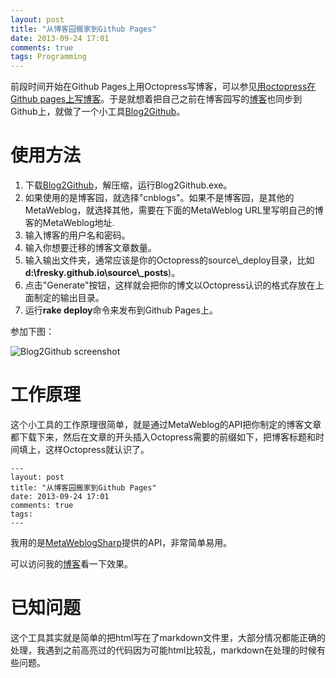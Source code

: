 ```yaml
---
layout: post
title: "从博客园搬家到Github Pages"
date: 2013-09-24 17:01
comments: true
tags: Programming
---
```


前段时间开始在Github Pages上用Octopress写博客，可以参见[用octopress在Github pages上写博客](/2013/09/15/blog-in-github-pages-with-octopress/)。于是就想着把自己之前在博客园写的[博客](http://www.cnblogs.com/fresky/)也同步到Github上，就做了一个小工具[Blog2Github](https://github.com/fresky/Blog2Github)。

# 使用方法
1. 下载[Blog2Github](https://raw.github.com/fresky/Blog2Github/master/Blog2Github.zip)，解压缩，运行Blog2Github.exe。
2. 如果使用的是博客园，就选择"cnblogs"。如果不是博客园，是其他的MetaWeblog，就选择其他，需要在下面的MetaWeblog URL里写明自己的博客的MetaWeblog地址.  
3. 输入博客的用户名和密码。  
4. 输入你想要迁移的博客文章数量。
5. 输入输出文件夹，通常应该是你的Octopress的source\\\_deploy目录，比如**d:\fresky.github.io\source\\_posts**)。
6. 点击"Generate"按钮，这样就会把你的博文以Octopress认识的格式存放在上面制定的输出目录。
7. 运行**rake deploy**命令来发布到Github Pages上。

参加下图：

![Blog2Github screenshot](https://raw.github.com/fresky/Blog2Github/master/screenshot.png)

# 工作原理
这个小工具的工作原理很简单，就是通过MetaWeblog的API把你制定的博客文章都下载下来，然后在文章的开头插入Octopress需要的前缀如下，把博客标题和时间填上，这样Octopress就认识了。
```
---
layout: post
title: "从博客园搬家到Github Pages"
date: 2013-09-24 17:01
comments: true
tags: 
---
```

我用的是[MetaWeblogSharp](http://metaweblogsharp.codeplex.com/)提供的API，非常简单易用。

可以访问我的[博客](/archives/)看一下效果。

# 已知问题
这个工具其实就是简单的把html写在了markdown文件里，大部分情况都能正确的处理，我遇到之前高亮过的代码因为可能html比较乱，markdown在处理的时候有些问题。
